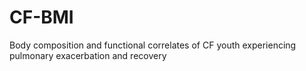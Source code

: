 # CF-BMI
Body composition and functional correlates of CF youth experiencing pulmonary exacerbation and recovery
